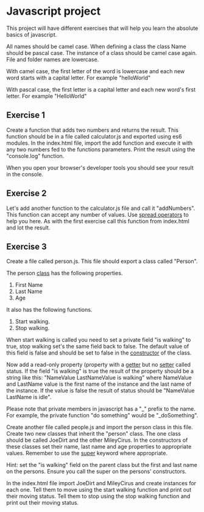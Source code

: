 # Javascript project
This project will have different exercises that will help you learn the absolute basics of javascript.

All names should be camel case.
When defining a class the class Name should be pascal case.
The instance of a class should be camel case again.
File and folder names are lowercase.

With camel case, the first letter of the word is lowercase and each new word starts with a capital letter. For example "helloWorld"

With pascal case, the first letter is a capital letter and each new word's first letter. For example "HelloWorld"

## Exercise 1
Create a function that adds two numbers and returns the result.
This function should be in a file called calculator.js and exported using es6 modules. In the index.html file, import the add function and execute it with any two numbers fed to the functions parameters. Print the result using the "console.log" function.

When you open your browser's developer tools you should see your result in the console.

## Exercise 2
Let's add another function to the calculator.js file and call it "addNumbers". This function can accept any number of values.
Use [spread operators](https://developer.mozilla.org/en-US/docs/Web/JavaScript/Reference/Operators/Spread_syntax) to help you here. As with the first exercise call this function from index.html and lot the result.

## Exercise 3
Create a file called person.js. This file should export a class called "Person". 

The person [class](https://developer.mozilla.org/en-US/docs/Web/JavaScript/Reference/Classes) has the following properties.
1. First Name
1. Last Name
1. Age

It also has the following functions. 

1. Start walking. 
1. Stop walking. 

When start walking is called you need to set a private field "is walking" to true, stop walking set's the same field back to false. The default value of this field is false and should be set to false in the [constructor](https://developer.mozilla.org/en-US/docs/Web/JavaScript/Reference/Classes/constructor) of the class.

Now add a read-only property (property with a [getter](https://developer.mozilla.org/en-US/docs/Web/JavaScript/Reference/Functions/get) but no [setter](https://developer.mozilla.org/en-US/docs/Web/JavaScript/Reference/Functions/set) called status. If the field "is walking" is true the result of the property should be a string like this: "NameValue LastNameValue is walking" where NameValue and LastName value is the first name of the instance and the last name of the instance. If the value is false the result of status should be "NameValue LastName is idle".

Please note that private members in javascript has a "_" prefix to the name. For example, the private function "do something" would be "_doSomething".

Create another file called people.js and import the person class in this file. Create two new classes that inherit the "person" class. The one class should be called JoeDirt and the other MileyCirus. In the constructors of these classes set their name, last name and age properties to appropriate values. Remember to use the [super](https://developer.mozilla.org/en-US/docs/Web/JavaScript/Reference/Operators/super) keyword where appropriate.

Hint: set the "is walking"  field on the parent class but the first and last name on the persons. Ensure you call the super on the persons' constructors.

In the index.html file import JoeDirt and MileyCirus and create instances for each one. Tell them to move using the start walking function and print out their moving status. Tell them to stop using the stop walking function and print out their moving status.
